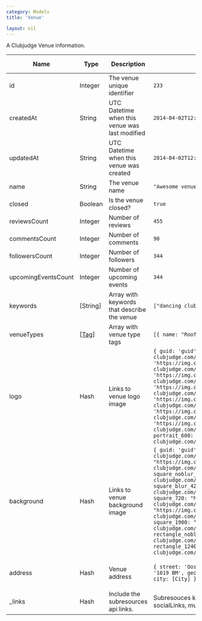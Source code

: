 ```yaml
---
category: Models
title: 'Venue'

layout: nil
---
```

A Clubjudge Venue information.

|         Name        |   Type   |                   Description                   |                            Example                            |     Defaults / Info           |
| ------------------- | -------- | ----------------------------------------------- | ------------------------------------------------------------- | ----------------------------- |
| id                  | Integer  | The venue unique identifier                     | ```233```                                                     | ```null```                    |
| createdAt           | String   | UTC Datetime when this venue was last modified  | ```2014-04-02T12:05:00```                                     | ```null```                    |
| updatedAt           | String   | UTC Datetime when this venue was created        | ```2014-04-02T12:05:00```                                     | ```null```                    |
| name                | String   | The venue name                                  | ```"Awesome venue"```                                         | ```null```
| closed              | Boolean  | Is the venue closed?                            | ```true```                                                    | ```false```                    |
| reviewsCount        | Integer  | Number of reviews                               | ```455```                                                     | *read only*                   |
| commentsCount       | Integer  | Number of comments                              | ```90```                                                      | *read only*                   |
| followersCount      | Integer  | Number of followers                             | ```344```                                                     | *read only*                   |
| upcomingEventsCount | Integer  | Number of upcoming events                       | ```344```                                                     | *read only*                   |
| keywords            |\[String\]| Array with keywords that describe the venue     | ```["dancing club", "old venue club", "historic"]```          | *required*                    |
| venueTypes          |\[[Tag](#/tag-model)\]| Array with venue type tags                    | ```[{ name: "Rooftop", type: "VenueType" }]```      | *required*                    |
| logo                | Hash     | Links to venue logo image                       | ```{ guid: 'guid', square_32: 'https://img.cdn-clubjudge.com/guid/1/square_32.jpg',  square_60: 'https://img.cdn-clubjudge.com/guid/1/square_60.jpg',  square_90: 'https://img.cdn-clubjudge.com/guid/1/square_90.jpg',  square_120: 'https://img.cdn-clubjudge.com/guid/1/square_120.jpg',  square_160: 'https://img.cdn-clubjudge.com/guid/1/square_160.jpg',  square_180: 'https://img.cdn-clubjudge.com/guid/1/square_180.jpg',  square_250: 'https://img.cdn-clubjudge.com/guid/1/square_250.jpg',  portrait_600: 'https://img.cdn-clubjudge.com/guid/1/portrait_600.jpg' }``` | ```null``` *and only guid is writable* |
| background          | Hash     | Links to venue background image                       | ```{ guid: 'guid', square_160: "https://img.cdn-clubjudge.com/guid/1/square_160.jpg",  square_320: "https://img.cdn-clubjudge.com/guid/1/square_320.jpg",  square_noblur_320: "https://img.cdn-clubjudge.com/guid/1/square_noblur_320.jpg",  square_blur_420: "https://img.cdn-clubjudge.com/guid/1/square_blur_420.jpg",  square_720: "https://img.cdn-clubjudge.com/guid/1/square_720.jpg",  square_1140: "https://img.cdn-clubjudge.com/guid/1/square_1140.jpg",  square_1900: "https://img.cdn-clubjudge.com/guid/1/square_1900.jpg",  rectangle_noblur_320x150: "https://img.cdn-clubjudge.com/guid/1/rectangle_noblur_320x150.jpg",  rectangle_1240: "https://img.cdn-clubjudge.com/guid/1/rectangle_1240.jpg" }``` | ```null``` *and only guid is writable* |
| address             | Hash     | Venue address               | ```{ street: 'Oostelijke Handelskade 4', zipCode: '1019 BM', geolocation: { lat: 52.37, lon: 4.93 }, city: [City] }```| *required street, zipCode and city*|
| _links              | Hash     | Include the subresources api links. | Subresouces keys: details, areas, schedule, socialLinks, musicGenres| *read only* |
